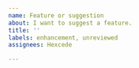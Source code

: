 ```yaml
---
name: Feature or suggestion
about: I want to suggest a feature.
title: ''
labels: enhancement, unreviewed
assignees: Hexcede

---
```



